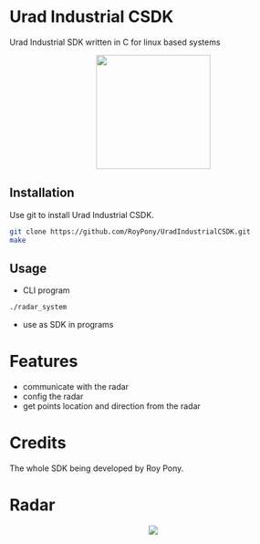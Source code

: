 # Urad Industrial CSDK
Urad Industrial SDK written in C for linux based systems

<p align="center">
  <img src="https://cdn-icons-png.flaticon.com/512/196/196345.png?raw=true" width="200" height="200" />
</p>


## Installation

Use git to install Urad Industrial CSDK.

```bash
git clone https://github.com/RoyPony/UradIndustrialCSDK.git
make
```


## Usage
- CLI program 

```bash 
./radar_system
```
- use as SDK in programs

# Features
- communicate with the radar
- config the radar
- get points location and direction from the radar

# Credits
The whole SDK being developed by Roy Pony.

# Radar
<p align="center">
  <img src="https://urad.es/wp-content/uploads/2021/02/Industrial-600x352.png?raw=true"/>
</p>

